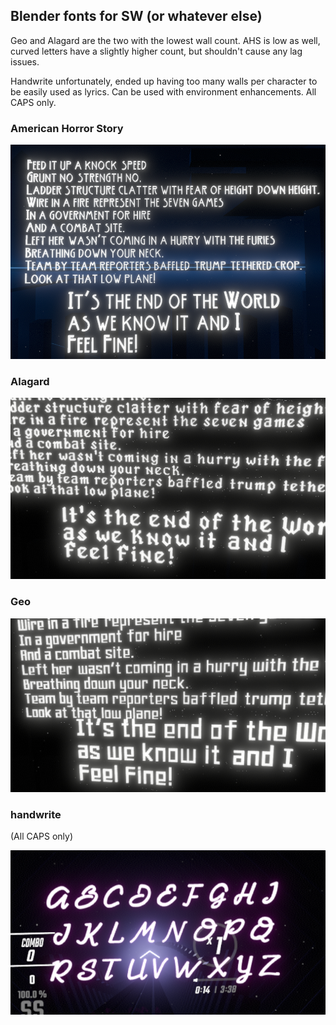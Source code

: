 ## Blender fonts for SW (or whatever else)
Geo and Alagard are the two with the lowest wall count. AHS is low as well, curved letters have a slightly higher count, but shouldn't cause any lag issues.

Handwrite unfortunately, ended up having too many walls per character to be easily used as lyrics. Can be used with environment enhancements. All CAPS only.

### American Horror Story
![](AHS_example.png)

### Alagard
![](alagar_example.png)

### Geo
![](geo_example.png)

### handwrite
(All CAPS only)

![](handwriteCAPS_example.png)

